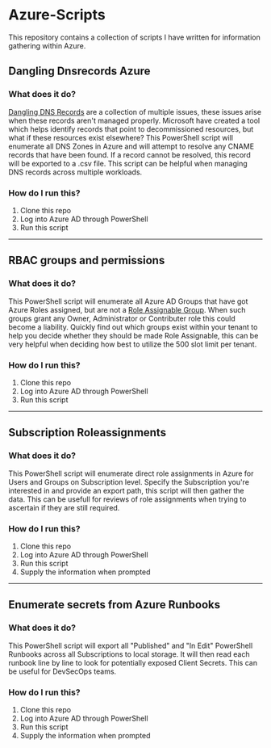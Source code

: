 # Azure-Scripts

This repository contains a collection of scripts I have written for information gathering within Azure.

## Dangling Dnsrecords Azure

### What does it do?
[Dangling DNS Records](https://learn.microsoft.com/en-us/azure/security/fundamentals/subdomain-takeover) are a collection of multiple issues, these issues arise when these records aren't managed properly.
Microsoft have created a tool which helps identify records that point to decommissioned resources, but what if these resources exist elsewhere?
This PowerShell script will enumerate all DNS Zones in Azure and will attempt to resolve any CNAME records that have been found.
If a record cannot be resolved, this record will be exported to a .csv file.
This script can be helpful when managing DNS records across multiple workloads.

### How do I run this?
1. Clone this repo
2. Log into Azure AD through PowerShell
3. Run this script

---

## RBAC groups and permissions

### What does it do?
This PowerShell script will enumerate all Azure AD Groups that have got Azure Roles assigned, but are not a [Role Assignable Group](https://learn.microsoft.com/en-us/azure/active-directory/roles/groups-create-eligible?tabs=ms-powershell).
When such groups grant any Owner, Administrator or Contributer role this could become a liability.
Quickly find out which groups exist within your tenant to help you decide whether they should be made Role Assignable, this can be very helpful when deciding how best to utilize the 500 slot limit per tenant.

### How do I run this?
1. Clone this repo
2. Log into Azure AD through PowerShell
3. Run this script

---

## Subscription Roleassignments

### What does it do?
This PowerShell script will enumerate direct role assignments in Azure for Users and Groups on Subscription level.
Specify the Subscription you're interested in and provide an export path, this script will then gather the data.
This can be usefull for reviews of role assignments when trying to ascertain if they are still required.

### How do I run this?
1. Clone this repo
2. Log into Azure AD through PowerShell
3. Run this script
4. Supply the information when prompted

---

## Enumerate secrets from Azure Runbooks

### What does it do?
This PowerShell script will export all "Published" and "In Edit" PowerShell Runbooks across all Subscriptions to local storage.
It will then read each runbook line by line to look for potentially exposed Client Secrets.
This can be useful for DevSecOps teams.

### How do I run this?
1. Clone this repo
2. Log into Azure AD through PowerShell
3. Run this script
4. Supply the information when prompted
